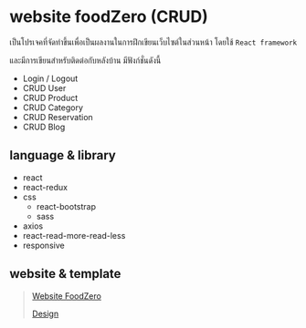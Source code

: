 # website foodZero (CRUD)

เป็นโปรเจคที่จัดทำขึ้นเพื่อเป็นผลงานในการฝึกเขียนเว็บไซต์ในส่วนหน้า โดยใช้ `React framework`

และมีการเขียนสำหรับติดต่อกับหลังบ้าน มีฟังก์ชั่นดังนี้

* Login / Logout
* CRUD User
* CRUD Product
* CRUD Category
* CRUD Reservation
* CRUD Blog

## language & library

* react
* react-redux
* css
  * react-bootstrap
  * sass
* axios
* react-read-more-read-less
* responsive

## website & template

> [Website FoodZero](https://food-zero.vercel.app/)
> 
> [Design](https://www.figma.com/file/yAr5LbuSqNFvBdUBTdfHxX/Food-for-Figma-Web-Template-(Community)?node-id=5805%3A1118&t=SRjOAprSouQ08qkS-0)
